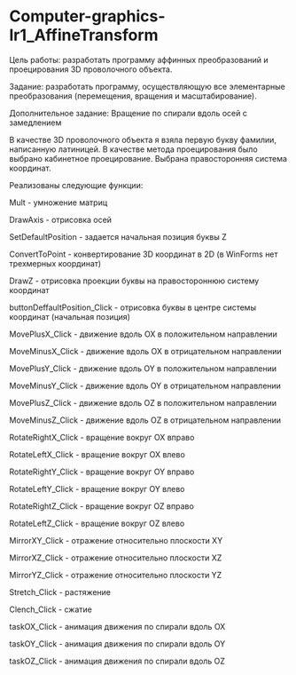 # Computer-graphics-lr1_AffineTransform
Цель работы: разработать программу аффинных преобразований и проецирования 3D проволочного объекта.

Задание: разработать программу, осуществляющую все элементарные преобразования (перемещения, вращения и масштабирование). 

Дополнительное задание: Вращение по спирали вдоль осей с замедлением

В качестве 3D проволочного объекта я взяла первую букву фамилии, написанную латиницей.
В качестве метода проецирования было выбрано кабинетное проецирование.
Выбрана правосторонняя система координат.

Реализованы следующие функции:

Mult - умножение матриц

DrawAxis - отрисовка осей

SetDefaultPosition - задается начальная позиция буквы Z

ConvertToPoint - конвертирование 3D координат в 2D (в WinForms нет трехмерных координат)

DrawZ - отрисовка проекции буквы на правостороннюю систему координат

buttonDeffaultPosition_Click - отрисовка буквы в центре системы координат (начальная позиция)

MovePlusX_Click - движение вдоль OX в положительном направлении

MoveMinusX_Click - движение вдоль OX в отрицательном направлении

MovePlusY_Click - движение вдоль OY в положительном направлении

MoveMinusY_Click - движение вдоль OY в отрицательном направлении

MovePlusZ_Click - движение вдоль OZ в положительном направлении

MoveMinusZ_Click - движение вдоль OZ в отрицательном направлении

RotateRightX_Click - вращение вокруг OX вправо

RotateLeftX_Click - вращение вокруг OX влево

RotateRightY_Click - вращение вокруг OY вправо

RotateLeftY_Click - вращение вокруг OY влево

RotateRightZ_Click - вращение вокруг OZ вправо

RotateLeftZ_Click - вращение вокруг OZ влево

MirrorXY_Click - отражение относительно плоскости XY

MirrorXZ_Click - отражение относительно плоскости XZ

MirrorYZ_Click - отражение относительно плоскости YZ

Stretch_Click - растяжение

Clench_Click - сжатие

taskOX_Click - анимация движения по спирали вдоль OX

taskOY_Click - анимация движения по спирали вдоль OY

taskOZ_Click - анимация движения по спирали вдоль OZ
